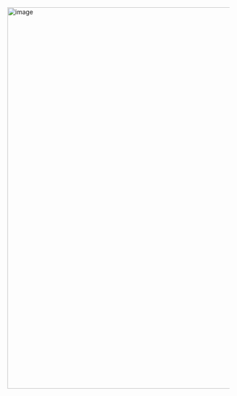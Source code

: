 <img width="1873" height="863" alt="image" src="https://github.com/user-attachments/assets/e03636cb-b967-4b62-a21a-89a41beb61f8" />
